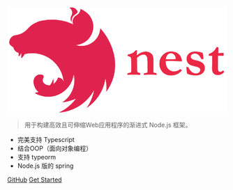 ![logo](_media/icon.svg)


> 用于构建高效且可伸缩Web应用程序的渐进式 Node.js 框架。


- 完美支持 Typescript 
- 结合OOP（面向对象编程） 
- 支持 typeorm
- Node.js 版的 spring


[GitHub](https://github.com/nestjs/nest)
[Get Started](#quick-start)